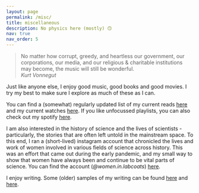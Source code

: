 ```yaml
---
layout: page
permalink: /misc/
title: miscellaneous
description: No physics here (mostly) 🙃
nav: true
nav_order: 5
---
```

> No matter how corrupt, greedy, and heartless our government, our corporations, our media, and our religious & charitable institutions may become, the music will still be wonderful.    
> *Kurt Vonnegut*

Just like anyone else, I enjoy good music, good books and good movies. I try my best to make sure I explore as much of these as I can. 

You can find a (somewhat) regularly updated list of my current reads [here](https://app.thestorygraph.com/books-read/emerzency) and my current watches [here](https://letterboxd.com/emerzency/). If you like unfocussed playlists, you can also check out my spotify [here](https://open.spotify.com/user/j94lz9ffuofrnhc7q6xnjhc9c).

I am also interested in the history of science and the lives of scientists - particularly, the stories that are often left untold in the mainstream space. To this end, I ran a (short-lived) instagram account that chronicled the lives and work of women involved in various fields of science across history. This was an effort that came out during the early pandemic, and my small way to show that women have always been and continue to be vital parts of science. You can find the account (*@women.in.labcoats*) [here](https://www.instagram.com/women.in.labcoats/). 

I enjoy writing. Some (older) samples of my writing can be found [here](https://stellaeidoscope.wordpress.com/?s=zenia+zuraiq) and [here](https://stellaeidoscope.blogspot.com/search?q=zenia+zuraiq).

